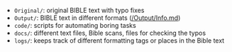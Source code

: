 - `Original/`: original BIBLE text with typo fixes
- `Output/`: BIBLE text in different formats ([/Output/Info.md](./Output/Info.md))
- `code/`: scripts for automating boring tasks 
- `docs/`: different text files, Bible scans, files for checking the typos 
- `logs/`: keeps track of different formatting tags or places in the Bible text 